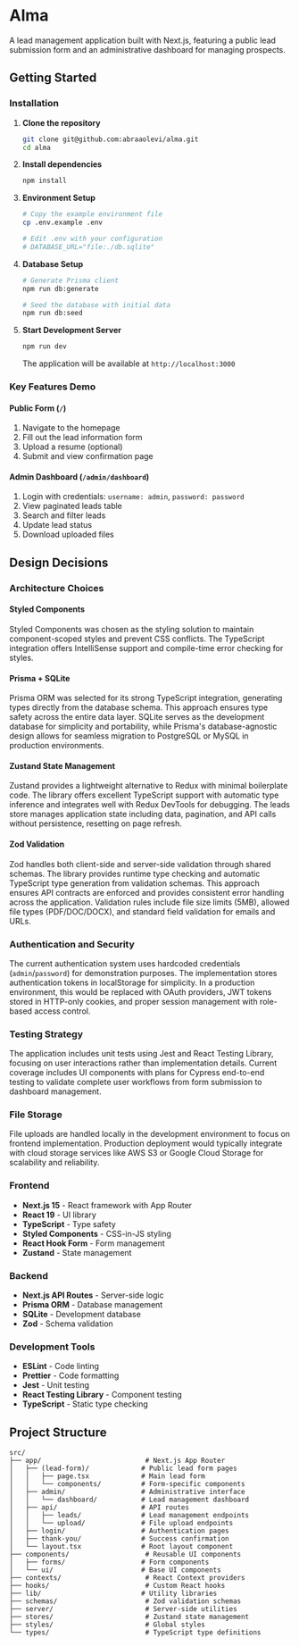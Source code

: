 # Alma

A lead management application built with Next.js, featuring a public lead submission form and an administrative dashboard for managing prospects.

## Getting Started

### Installation

1. **Clone the repository**
   ```bash
   git clone git@github.com:abraaolevi/alma.git
   cd alma
   ```

2. **Install dependencies**
   ```bash
   npm install
   ```

3. **Environment Setup**
   ```bash
   # Copy the example environment file
   cp .env.example .env
   
   # Edit .env with your configuration
   # DATABASE_URL="file:./db.sqlite"
   ```

4. **Database Setup**
   ```bash
   # Generate Prisma client
   npm run db:generate
   
   # Seed the database with initial data
   npm run db:seed
   ```

5. **Start Development Server**
   ```bash
   npm run dev
   ```

   The application will be available at `http://localhost:3000`


### Key Features Demo

#### **Public Form** (`/`)
1. Navigate to the homepage
2. Fill out the lead information form
3. Upload a resume (optional)
4. Submit and view confirmation page

#### **Admin Dashboard** (`/admin/dashboard`)
1. Login with credentials: `username: admin`, `password: password`
2. View paginated leads table
3. Search and filter leads
4. Update lead status
5. Download uploaded files



## Design Decisions

### Architecture Choices

#### **Styled Components**
Styled Components was chosen as the styling solution to maintain component-scoped styles and prevent CSS conflicts. The TypeScript integration offers IntelliSense support and compile-time error checking for styles.

#### **Prisma + SQLite**
Prisma ORM was selected for its strong TypeScript integration, generating types directly from the database schema. This approach ensures type safety across the entire data layer. SQLite serves as the development database for simplicity and portability, while Prisma's database-agnostic design allows for seamless migration to PostgreSQL or MySQL in production environments.

#### **Zustand State Management**
Zustand provides a lightweight alternative to Redux with minimal boilerplate code. The library offers excellent TypeScript support with automatic type inference and integrates well with Redux DevTools for debugging. The leads store manages application state including data, pagination, and API calls without persistence, resetting on page refresh.

#### **Zod Validation**
Zod handles both client-side and server-side validation through shared schemas. The library provides runtime type checking and automatic TypeScript type generation from validation schemas. This approach ensures API contracts are enforced and provides consistent error handling across the application. Validation rules include file size limits (5MB), allowed file types (PDF/DOC/DOCX), and standard field validation for emails and URLs.

### Authentication and Security

The current authentication system uses hardcoded credentials (`admin`/`password`) for demonstration purposes. The implementation stores authentication tokens in localStorage for simplicity. In a production environment, this would be replaced with OAuth providers, JWT tokens stored in HTTP-only cookies, and proper session management with role-based access control.

### Testing Strategy

The application includes unit tests using Jest and React Testing Library, focusing on user interactions rather than implementation details. Current coverage includes UI components with plans for Cypress end-to-end testing to validate complete user workflows from form submission to dashboard management.

### File Storage

File uploads are handled locally in the development environment to focus on frontend implementation. Production deployment would typically integrate with cloud storage services like AWS S3 or Google Cloud Storage for scalability and reliability.


### Frontend
- **Next.js 15** - React framework with App Router
- **React 19** - UI library
- **TypeScript** - Type safety
- **Styled Components** - CSS-in-JS styling
- **React Hook Form** - Form management
- **Zustand** - State management

### Backend
- **Next.js API Routes** - Server-side logic
- **Prisma ORM** - Database management
- **SQLite** - Development database
- **Zod** - Schema validation

### Development Tools
- **ESLint** - Code linting
- **Prettier** - Code formatting
- **Jest** - Unit testing
- **React Testing Library** - Component testing
- **TypeScript** - Static type checking

## Project Structure

```
src/
├── app/                          # Next.js App Router
│   ├── (lead-form)/             # Public lead form pages
│   │   ├── page.tsx             # Main lead form
│   │   └── components/          # Form-specific components
│   ├── admin/                   # Administrative interface
│   │   └── dashboard/           # Lead management dashboard
│   ├── api/                     # API routes
│   │   ├── leads/               # Lead management endpoints
│   │   └── upload/              # File upload endpoints
│   ├── login/                   # Authentication pages
│   ├── thank-you/               # Success confirmation
│   └── layout.tsx               # Root layout component
├── components/                   # Reusable UI components
│   ├── forms/                   # Form components
│   └── ui/                      # Base UI components
├── contexts/                     # React Context providers
├── hooks/                        # Custom React hooks
├── lib/                         # Utility libraries
├── schemas/                      # Zod validation schemas
├── server/                       # Server-side utilities
├── stores/                       # Zustand state management
├── styles/                       # Global styles
└── types/                        # TypeScript type definitions
```